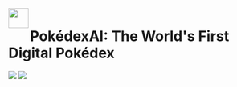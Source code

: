 <span align="left">
  <img src="https://ia800505.us.archive.org/14/items/PokemonIcon/pokemon%20icon.png" width=40 align="left" />
  <h1 align="left">PokédexAI: The World's First Digital Pokédex</h1>
</span>

<img src="https://github.com/user-attachments/assets/37a4497d-1504-4228-b4a5-36b3353616cf" />

<img src="https://github.com/user-attachments/assets/0cafa846-d58d-473a-ade6-6f878e0281ce" />
